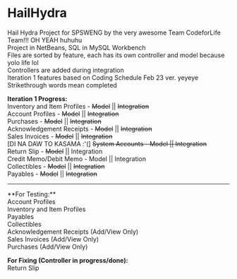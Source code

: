 # HailHydra
Hail Hydra Project for SPSWENG by the very awesome Team CodeforLife Team!!! OH YEAH huhuhu <br>
Project in NetBeans, SQL in MySQL Workbench <br>
Files are sorted by feature, each has its own controller and model because yolo life lol <br>
Controllers are added during integration <br>
Iteration 1 features based on Coding Schedule Feb 23 ver. yeyeye <br>
Strikethrough words mean completed <br>

**Iteration 1 Progress:** <br>
Inventory and Item Profiles - ~~Model~~ || ~~Integration~~ <br>
Account Profiles - ~~Model~~ || ~~Integration~~ <br>
Purchases - ~~Model~~ || ~~Integration~~ <br>
Acknowledgement Receipts - ~~Model~~ || ~~Integration~~ <br>
Sales Invoices - ~~Model~~ || ~~Integration~~ <br>
[DI NA DAW TO KASAMA :'(] ~~System Accounts - Model || Integration~~ <br>
Return Slip - ~~Model~~ || Integration <br>
Credit Memo/Debit Memo - Model || Integration <br>
Collectibles - ~~Model~~ || ~~Integration~~ <br>
Payables - ~~Model~~ || ~~Integration~~ <br>

<hr>
**For Testing:** <br>
Account Profiles <br>
Inventory and Item Profiles <br>
Payables <br>
Collectibles <br>
Acknowledgement Receipts (Add/View Only) <br>
Sales Invoices (Add/View Only) <br>
Purchases (Add/View Only)<br>

**For Fixing (Controller in progress/done):** <br>
Return Slip <br>

